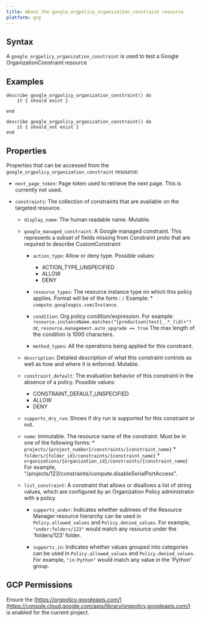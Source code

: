 ```yaml
---
title: About the google_orgpolicy_organization_constraint resource
platform: gcp
---
```


## Syntax
A `google_orgpolicy_organization_constraint` is used to test a Google OrganizationConstraint resource

## Examples
```
describe google_orgpolicy_organization_constraint() do
	it { should exist }

end

describe google_orgpolicy_organization_constraint() do
	it { should_not exist }
end
```

## Properties
Properties that can be accessed from the `google_orgpolicy_organization_constraint` resource:


  * `next_page_token`: Page token used to retrieve the next page. This is currently not used.

  * `constraints`: The collection of constraints that are available on the targeted resource.

    * `display_name`: The human readable name. Mutable.

    * `google_managed_constraint`: A Google managed constraint. This represents a subset of fields missing from Constraint proto that are required to describe CustomConstraint

      * `action_type`: Allow or deny type.
      Possible values:
        * ACTION_TYPE_UNSPECIFIED
        * ALLOW
        * DENY

      * `resource_types`: The resource instance type on which this policy applies. Format will be of the form : `/` Example: * `compute.googleapis.com/Instance`.

      * `condition`: Org policy condition/expression. For example: `resource.instanceName.matches("[production|test]_.*_(\d)+")` or, `resource.management.auto_upgrade == true` The max length of the condition is 1000 characters.

      * `method_types`: All the operations being applied for this constraint.

    * `description`: Detailed description of what this constraint controls as well as how and where it is enforced. Mutable.

    * `constraint_default`: The evaluation behavior of this constraint in the absence of a policy.
    Possible values:
      * CONSTRAINT_DEFAULT_UNSPECIFIED
      * ALLOW
      * DENY

    * `supports_dry_run`: Shows if dry run is supported for this constraint or not.

    * `name`: Immutable. The resource name of the constraint. Must be in one of the following forms: * `projects/{project_number}/constraints/{constraint_name}` * `folders/{folder_id}/constraints/{constraint_name}` * `organizations/{organization_id}/constraints/{constraint_name}` For example, "/projects/123/constraints/compute.disableSerialPortAccess".

    * `list_constraint`: A constraint that allows or disallows a list of string values, which are configured by an Organization Policy administrator with a policy.

      * `supports_under`: Indicates whether subtrees of the Resource Manager resource hierarchy can be used in `Policy.allowed_values` and `Policy.denied_values`. For example, `"under:folders/123"` would match any resource under the 'folders/123' folder.

      * `supports_in`: Indicates whether values grouped into categories can be used in `Policy.allowed_values` and `Policy.denied_values`. For example, `"in:Python"` would match any value in the 'Python' group.


## GCP Permissions

Ensure the [https://orgpolicy.googleapis.com/](https://console.cloud.google.com/apis/library/orgpolicy.googleapis.com/) is enabled for the current project.
